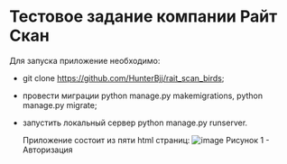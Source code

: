 # Тестовое задание компании Райт Скан

Для запуска приложение необходимо:
- git clone https://github.com/HunterBjj/rait_scan_birds;
- провеcти миграции python manage.py makemigrations, python manage.py migrate;
- запустить локальный сервер python manage.py runserver.

  Приложение состоит из пяти html страниц:
  ![image](https://github.com/HunterBjj/rait_scan_birds/assets/64096687/91718111-901c-41ab-ad04-a3f0b0d8f28a)
    Рисунок 1 - Авторизация
